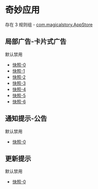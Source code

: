 # 奇妙应用

存在 3 规则组 - [com.magicalstory.AppStore](/src/apps/com.magicalstory.AppStore.ts)

## 局部广告-卡片式广告

默认禁用

- [快照-0](https://i.gkd.li/i/14771070)
- [快照-1](https://i.gkd.li/i/14771175)
- [快照-2](https://i.gkd.li/i/14771110)
- [快照-3](https://i.gkd.li/i/14771429)
- [快照-4](https://i.gkd.li/i/14668408)
- [快照-5](https://i.gkd.li/i/14758809)
- [快照-6](https://i.gkd.li/i/14783076)

## 通知提示-公告

默认禁用

- [快照-0](https://i.gkd.li/i/13437553)

## 更新提示

默认禁用

- [快照-0](https://i.gkd.li/i/13459373)
